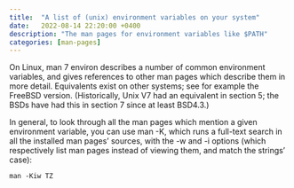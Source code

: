 ```yaml
---
title:  "A list of (unix) environment variables on your system"
date:   2022-08-14 22:20:00 +0400
description: "The man pages for environment variables like $PATH"
categories: [man-pages]
---
```


On Linux, man 7 environ describes a number of common environment variables, and gives references to other man pages which describe them in more detail. Equivalents exist on other systems; see for example the FreeBSD version. (Historically, Unix V7 had an equivalent in section 5; the BSDs have had this in section 7 since at least BSD4.3.)

In general, to look through all the man pages which mention a given environment variable, you can use man -K, which runs a full-text search in all the installed man pages’ sources, with the -w and -i options (which respectively list man pages instead of viewing them, and match the strings’ case):

`man -Kiw TZ`